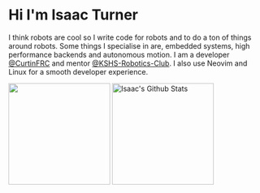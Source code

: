 # Hi I'm Isaac Turner
I think robots are cool so I write code for robots and to do a ton of things around robots. Some things I specialise in are, embedded systems, high performance backends and autonomous motion. I am a developer [@CurtinFRC](https://github.com/CurtinFRC) and mentor [@KSHS-Robotics-Club](https://github.com/KSHS-Robotics-Club). I also use Neovim and Linux for a smooth developer experience.

<img align="center" height="200px" src="https://github-readme-stats.vercel.app/api/top-langs/?username=spacey-sooty&langs_count=20&theme=dark&layout=compact" />
<img align="center" height="200px" src="https://github-readme-stats-git-masterrstaa-rickstaa.vercel.app/api?username=spacey-sooty&show_icons=true&count_private=true&include_all_commits=true&line_height=25&theme=dark" alt="Isaac's Github Stats" />
</p>
</p>
</section> 

